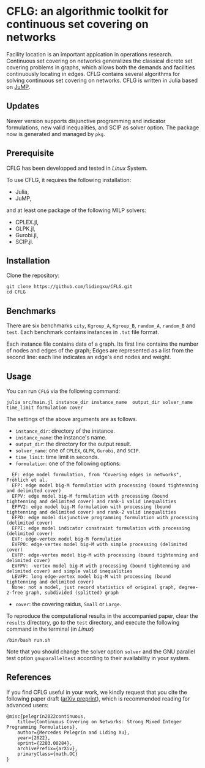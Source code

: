 

# CFLG: an algorithmic toolkit for continuous set covering on networks

Facility location is an important appication in operations research.  Continuous set covering on networks generalizes the classical dicrete set covering problems in graphs, which allows both the demands and facilities continuously locating in edges.
CFLG contains several algorithms for solving continuous set covering on networks. CFLG is written in Julia based on [JuMP](https://jump.dev/JuMP.jl/stable/installation/).

## Updates
Newer version supports disjunctive programming and indicator formulations, new valid inequalities, and SCIP as solver option.
The package now is generated and managed by `pkg`.


## Prerequisite
CFLG has been developped and tested in *Linux* System. 

To use CFLG, it requires the following installation:
- Julia,
- JuMP,

and at least one package of the following MILP solvers:
- CPLEX.jl,
- GLPK.jl,
- Gurobi.jl,
- SCIP.jl.


## Installation
Clone the repository: 
```
git clone https://github.com/lidingxu/CFLG.git
cd CFLG
```



## Benchmarks
There are six benchmarks `city`, `Kgroup_A`, `Kgroup_B`, `random_A`, `random_B` and `test`. Each benchmark contains instances in `.txt` file format.

Each instance file contains data of a graph. Its first line contains the number of nodes and edges of the graph; Edges are represented as a list from the second line: each line indicates an edge's end nodes and weight.  


## Usage

You can run `CFLG`  via the following command:
```
julia src/main.jl instance_dir instance_name  output_dir solver_name time_limit formulation cover
```

The settings of the above arguments are as follows.
  * `instance_dir`: directory of the instance.
  * `instance_name`:  the instance's name.
  * `output_dir`: the directory for the output result.
  * `solver_name`: one of `CPLEX`, `GLPK`, `Gurobi`, and `SCIP`.
  * `time_limit`:  time limit in seconds.
  * `formulation`: one of the following options:
  ```
    EF: edge model formulation, from "Covering edges in networks", Fröhlich et al.
    EFP: edge model big-M formulation with processing (bound tightenning and delimited cover)
    EFPV: edge model big-M formulation with processing (bound tightenning and delimited cover) and rank-1 valid inequalities
    EFPV2: edge model big-M formulation with processing (bound tightenning and delimited cover) and rank-2 valid inequalities   
    EFPD: edge model disjunctive programming formulation with processing (delimited cover)
    EFPI: edge model indicator constraint formulation with processing (delimited cover)
    EVF: edge-vertex model big-M formulation 
    EVFP0: edge-vertex model big-M with simple processing (delimited cover)
    EVFP: edge-vertex model big-M with processing (bound tightenning and delimited cover)
    EVFPV: -vertex model big-M with processing (bound tightenning and delimited cover) and simple valid inequalities
    LEVFP: long edge-vertex model big-M with processing (bound tightenning and delimited cover)
    None: not a model, just record statistics of original graph, degree-2-free graph, subdivided (splitted) graph
  ```
  * `cover`: the covering raidus, `Small` or `Large`.

To reproduce the computational results in the accompanied paper, clear the `results` directory, go to the `test` directory, and execute the following command in the terminal (in *Linux*)
```
/bin/bash run.sh
```
Note that you should change the solver option `solver` and the GNU parallel test option `gnuparalleltest` according to their availability in your system.



## References

If you find CFLG useful in your work, we kindly request that you cite the following paper draft ([arXiv preprint](https://arxiv.org/abs/2203.00284)), which is recommended reading for advanced users:

    @misc{pelegrín2022continuous,
        title={Continuous Covering on Networks: Strong Mixed Integer Programming Formulations}, 
        author={Mercedes Pelegrín and Liding Xu},
        year={2022},
        eprint={2203.00284},
        archivePrefix={arXiv},
        primaryClass={math.OC}
    }



